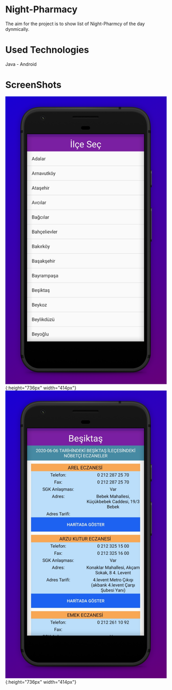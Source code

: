 #  Night-Pharmacy
The aim for the project is to show list of Night-Pharmcy of the day dynmically.

# Used Technologies
Java - Android

# ScreenShots
![SS1](SS1.jpg){:height="736px" width="414px"}
![SS2](SS2.jpg){:height="736px" width="414px"}